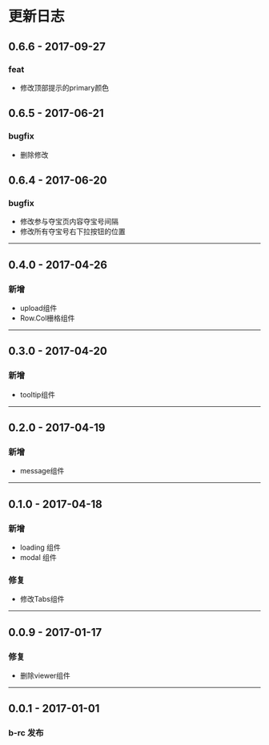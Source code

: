 # 更新日志
## 0.6.6   - 2017-09-27

### feat
* 修改顶部提示的primary颜色

## 0.6.5   - 2017-06-21

### bugfix
* 删除修改

## 0.6.4   - 2017-06-20

### bugfix
* 修改参与夺宝页内容夺宝号间隔
* 修改所有夺宝号右下拉按钮的位置

---
## 0.4.0    - 2017-04-26

### 新增
* upload组件
* Row.Col栅格组件

---

## 0.3.0    - 2017-04-20

### 新增
* tooltip组件

---

## 0.2.0    - 2017-04-19

### 新增
* message组件

---

## 0.1.0    - 2017-04-18

### 新增
* loading 组件
* modal 组件

### 修复

* 修改Tabs组件

---
## 0.0.9    - 2017-01-17

### 修复

* 删除viewer组件

---

## 0.0.1 - 2017-01-01

### b-rc 发布
